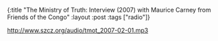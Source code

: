 {:title "The Ministry of Truth: Interview (2007) with Maurice Carney from Friends of the Congo"
:layout :post
:tags  ["radio"]}

<http://www.szcz.org/audio/tmot_2007-02-01.mp3>

